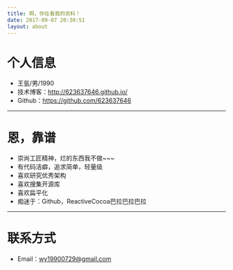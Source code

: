 ```yaml
---
title: 啊，你在看我的资料！
date: 2017-09-07 20:30:51
layout: about
---
```


# 个人信息

- 王氩/男/1990
- 技术博客：http://623637646.github.io/
- Github：https://github.com/623637646

---

# 恩，靠谱

- 崇尚工匠精神，烂的东西我不做~~~
- 有代码洁癖，追求简单，轻量级
- 喜欢研究优秀架构
- 喜欢搜集开源库
- 喜欢扁平化
- 痴迷于：Github，ReactiveCocoa巴拉巴拉巴拉

---

# 联系方式

- Email：wy19900729@gmail.com

